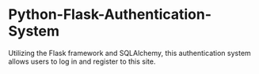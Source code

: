 # Python-Flask-Authentication-System
Utilizing the Flask framework and SQLAlchemy, this authentication system allows users to log in and register to this site.
